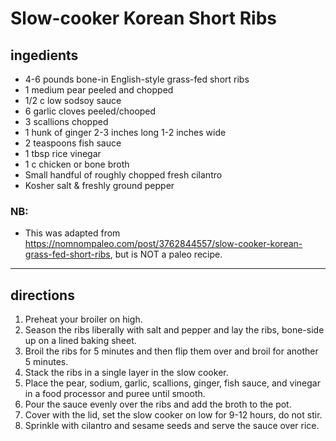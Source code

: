 # Slow-cooker Korean Short Ribs

## ingedients
* 4-6 pounds bone-in English-style grass-fed short ribs
* 1 medium pear peeled and chopped
* 1/2 c low sodsoy sauce
* 6 garlic cloves peeled/chooped
* 3 scallions  chopped
* 1 hunk of ginger 2-3 inches long 1-2 inches wide
* 2 teaspoons fish sauce
* 1 tbsp rice vinegar
* 1 c chicken or bone broth
* Small handful of roughly chopped fresh cilantro
* Kosher salt & freshly ground pepper

### NB: 
* This was adapted from https://nomnompaleo.com/post/3762844557/slow-cooker-korean-grass-fed-short-ribs, but is NOT a paleo recipe.

---

## directions
1. Preheat your broiler on high.
1. Season the ribs liberally with salt and pepper and lay the ribs, bone-side up on a lined baking sheet.
1. Broil the ribs for 5 minutes and then flip them over and broil for another 5 minutes.
1. Stack the ribs in a single layer in the slow cooker.
1. Place the pear, sodium, garlic, scallions, ginger, fish sauce, and vinegar in a food processor and puree until smooth.
1. Pour the sauce evenly over the ribs and add the broth to the pot.
1. Cover with the lid, set the slow cooker on low for 9-12 hours, do not stir.
1. Sprinkle with cilantro and sesame seeds and serve the sauce over rice.
